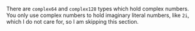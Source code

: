 
There are `complex64` and `complex128` types which hold complex numbers. You only use complex numbers to hold imaginary literal numbers, like `2i`, which I do not care for, so I am skipping this section.